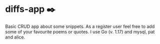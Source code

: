 # diffs-app :black_nib:

Basic CRUD app about some snippets. As a register user feel free to add some of your favourite poems or quotes. 
I use Go (v. 1.17) and mysql, pat and alice.

